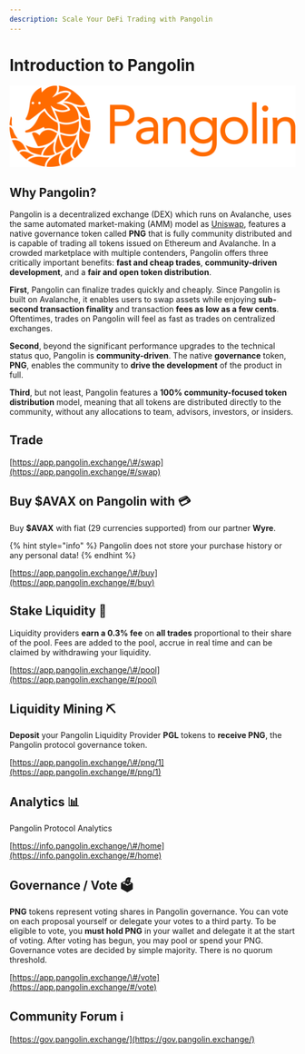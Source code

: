 ```yaml
---
description: Scale Your DeFi Trading with Pangolin
---
```


# Introduction to Pangolin

![](.gitbook/assets/logo.svg)

## Why Pangolin?

Pangolin is a decentralized exchange \(DEX\) which runs on Avalanche, uses the same automated market-making \(AMM\) model as [Uniswap](https://docs.uniswap.org/protocol/V2/concepts/protocol-overview/how-uniswap-works), features a native governance token called **PNG** that is fully community distributed and is capable of trading all tokens issued on Ethereum and Avalanche. In a crowded marketplace with multiple contenders, Pangolin offers three critically important benefits: **fast and cheap trades**, **community-driven development**, and a **fair and open token distribution**.

**First**, Pangolin can finalize trades quickly and cheaply. Since Pangolin is built on Avalanche, it enables users to swap assets while enjoying **sub-second transaction finality** and transaction **fees as low as a few cents**. Oftentimes, trades on Pangolin will feel as fast as trades on centralized exchanges. 

**Second**, beyond the significant performance upgrades to the technical status quo, Pangolin is **community-driven**. The native **governance** token, **PNG**, enables the community to **drive the development** of the product in full. 

**Third**, but not least, Pangolin features a **100% community-focused token distribution** model, meaning that all tokens are distributed directly to the community, without any allocations to team, advisors, investors, or insiders.

## **Trade**

[https://app.pangolin.exchange/\#/swap](https://app.pangolin.exchange/#/swap) 

## Buy $AVAX on Pangolin with 💳 

Buy **$AVAX** with fiat \(29 currencies supported\) from our partner **Wyre**. 

{% hint style="info" %}
Pangolin does not store your purchase history or any personal data!
{% endhint %}

[https://app.pangolin.exchange/\#/buy](https://app.pangolin.exchange/#/buy) 

## Stake Liquidity 🥩 

Liquidity providers **earn a 0.3% fee** on **all trades** proportional to their share of the pool. Fees are added to the pool, accrue in real time and can be claimed by withdrawing your liquidity.

[https://app.pangolin.exchange/\#/pool](https://app.pangolin.exchange/#/pool) 

## Liquidity Mining ⛏ 

**Deposit** your Pangolin Liquidity Provider **PGL** tokens to **receive PNG**, the Pangolin protocol governance token.

[https://app.pangolin.exchange/\#/png/1](https://app.pangolin.exchange/#/png/1) 

## Analytics 📊 

Pangolin Protocol Analytics

[https://info.pangolin.exchange/\#/home](https://info.pangolin.exchange/#/home) 

## Governance / Vote 🗳 

**PNG** tokens represent voting shares in Pangolin governance. You can vote on each proposal yourself or delegate your votes to a third party. To be eligible to vote, you **must hold PNG** in your wallet and delegate it at the start of voting. After voting has begun, you may pool or spend your PNG. Governance votes are decided by simple majority. There is no quorum threshold.

[https://app.pangolin.exchange/\#/vote](https://app.pangolin.exchange/#/vote) 

## Community Forum ℹ 

[https://gov.pangolin.exchange/](https://gov.pangolin.exchange/) 

